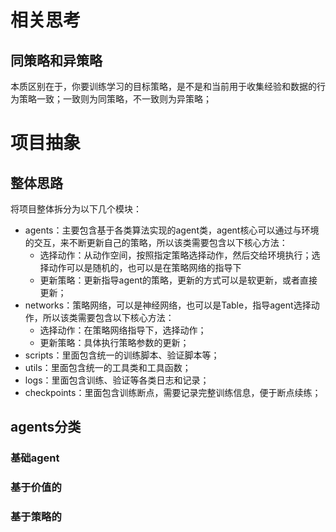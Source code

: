 # 相关思考

## 同策略和异策略

本质区别在于，你要训练学习的目标策略，是不是和当前用于收集经验和数据的行为策略一致；一致则为同策略，不一致则为异策略；

# 项目抽象

## 整体思路

将项目整体拆分为以下几个模块：

* agents：主要包含基于各类算法实现的agent类，agent核心可以通过与环境的交互，来不断更新自己的策略，所以该类需要包含以下核心方法：
  * 选择动作：从动作空间，按照指定策略选择动作，然后交给环境执行；选择动作可以是随机的，也可以是在策略网络的指导下
  * 更新策略：更新指导agent的策略，更新的方式可以是软更新，或者直接更新；
* networks：策略网络，可以是神经网络，也可以是Table，指导agent选择动作，所以该类需要包含以下核心方法：
  * 选择动作：在策略网络指导下，选择动作；
  * 更新策略：具体执行策略参数的更新；
* scripts：里面包含统一的训练脚本、验证脚本等；
* utils：里面包含统一的工具类和工具函数；
* logs：里面包含训练、验证等各类日志和记录；
* checkpoints：里面包含训练断点，需要记录完整训练信息，便于断点续练；

## agents分类

### 基础agent

### 基于价值的

### 基于策略的

